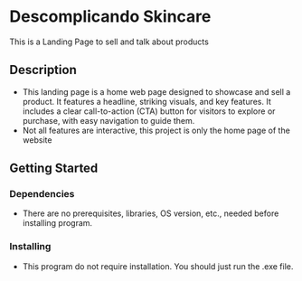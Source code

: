# Descomplicando Skincare 

This is a Landing Page to sell and talk about products

## Description

* This landing page is a home web page designed to showcase and sell a product. It features a headline, striking visuals, and key features. It includes a clear call-to-action (CTA) button for visitors to explore or purchase, with easy navigation to guide them.
* Not all features are interactive, this project is only the home page of the website

## Getting Started

### Dependencies

* There are no prerequisites, libraries, OS version, etc., needed before installing program.

### Installing

* This program do not require installation. You should just run the .exe file.
